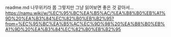 readme.md
나무위키라 쫌 그렇지만 그냥 읽어보면 좋은 것 같아서...
https://namu.wiki/w/%EC%95%BC%EA%B5%AC/%EA%B8%B0%EB%A1%9D%20%EA%B3%84%EC%82%B0%EB%B2%95?from=%EC%95%BC%EA%B5%AC%EC%9D%98%20%EA%B8%B0%EB%A1%9D%20%EA%B3%84%EC%82%B0%EB%B2%95
